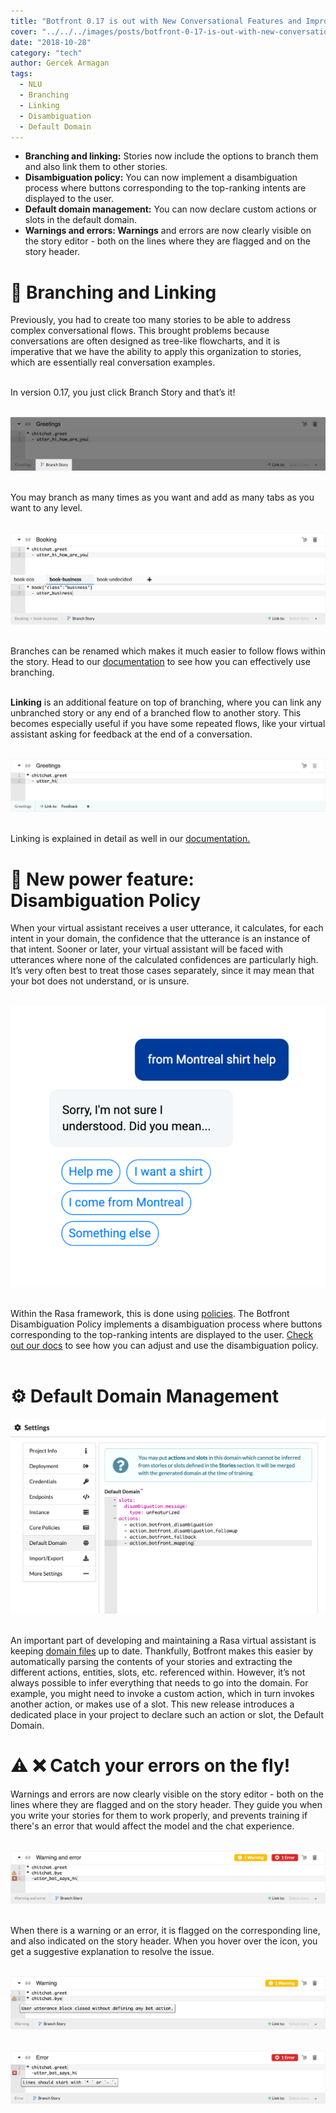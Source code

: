 ```yaml
---
title: "Botfront 0.17 is out with New Conversational Features and Improvements"
cover: "../../../images/posts/botfront-0-17-is-out-with-new-conversational-features-and-improvements.png"
date: "2018-10-28"
category: "tech"
author: Gercek Armagan
tags:
  - NLU
  - Branching
  - Linking
  - Disambiguation
  - Default Domain
---
```


- **Branching and linking:** Stories now include the options to branch them and also link them to other stories.
- **Disambiguation policy:** You can now implement a disambiguation process where buttons corresponding to the top-ranking intents are displayed to the user.
- **Default domain management:** You can now declare custom actions or slots in the default domain.
- **Warnings and errors: Warnings** and errors are now clearly visible on the story editor - both on the lines where they are flagged and on the story header.

# 🔗 Branching and Linking

Previously, you had to create too many stories to be able to address complex conversational flows. This brought problems because conversations are often designed as tree-like flowcharts, and it is imperative that we have the ability to apply this organization to stories, which are essentially real conversation examples.<br /><br />

In version 0.17, you just click Branch Story and that’s it!<br /><br />

![alt text](./branching_bf_1.png)<br /><br />

You may branch as many times as you want and add as many tabs as you want to any level.<br /><br />

![alt text](./branching_bf_5.png)<br /><br />

Branches can be renamed which makes it much easier to follow flows within the story. Head to our [documentation](/docs/rasa/stories/#branching-conversations) to see how you can effectively use branching.<br /><br />

**Linking** is an additional feature on top of branching, where you can link any unbranched story or any end of a branched flow to another story. This becomes especially useful if you have some repeated flows, like your virtual assistant asking for feedback at the end of a conversation.<br /><br />

![alt text](./linking_bf_2.png)<br /><br />

Linking is explained in detail as well in our [documentation.](/docs/rasa/stories/#linking-stories)

# 🚀 New power feature: Disambiguation Policy

When your virtual assistant receives a user utterance, it calculates, for each intent in your domain, the confidence that the utterance is an instance of that intent. Sooner or later, your virtual assistant will be faced with utterances where none of the calculated confidences are particularly high. It’s very often best to treat those cases separately, since it may mean that your bot does not understand, or is unsure.<br /><br />

![alt text](./disambiguation-1.png)<br /><br />

Within the Rasa framework, this is done using [policies](https://rasa.com/docs/rasa/core/policies/). The Botfront Disambiguation Policy implements a disambiguation process where buttons corresponding to the top-ranking intents are displayed to the user. [Check out our docs](/docs/rasa/stories/#disambiguation-user-input) to see how you can adjust and use the disambiguation policy.<br /><br />

# ⚙︎ Default Domain Management

![alt text](./default-domain-management-1.png)<br /><br />

An important part of developing and maintaining a Rasa virtual assistant is keeping [domain files](https://rasa.com/docs/rasa/core/domains/) up to date. Thankfully, Botfront makes this easier by automatically parsing the contents of your stories and extracting the different actions, entities, slots, etc. referenced within. However, it’s not always possible to infer everything that needs to go into the domain. For example, you might need to invoke a custom action, which in turn invokes another action, or makes use of a slot. This new release introduces a dedicated place in your project to declare such an action or slot, the Default Domain.

# ⚠️ ❌ Catch your errors on the fly!

Warnings and errors are now clearly visible on the story editor - both on the lines where they are flagged and on the story header. They guide you when you write your stories for them to work properly, and prevents training if there's an error that would affect the model and the chat experience.<br /><br />

![alt text](./warnings_and_errors_bf_3.png)<br /><br />

When there is a warning or an error, it is flagged on the corresponding line, and also indicated on the story header. When you hover over the icon, you get a suggestive explanation to resolve the issue.<br /><br />

![alt text](./warnings_and_errors_bf_1.png)<br /><br />

![alt text](./warnings_and_errors_bf_2.png)<br /><br />
